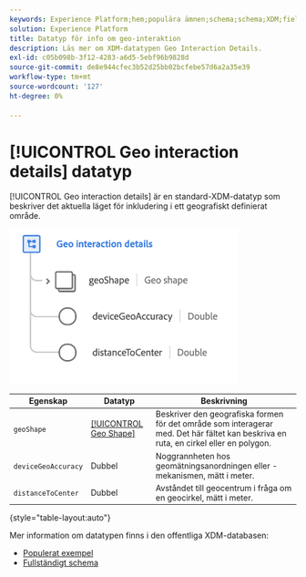 ```yaml
---
keywords: Experience Platform;hem;populära ämnen;schema;schema;XDM;fields;schemas;Schemas;beacon;interaktionsinformation;datatyp;datatyp;datatyp;data type;
solution: Experience Platform
title: Datatyp för info om geo-interaktion
description: Läs mer om XDM-datatypen Geo Interaction Details.
exl-id: c05b098b-3f12-4283-a6d5-5ebf96b9828d
source-git-commit: de8e944cfec3b52d25bb02bcfebe57d6a2a35e39
workflow-type: tm+mt
source-wordcount: '127'
ht-degree: 0%

---
```


# [!UICONTROL Geo interaction details] datatyp

[!UICONTROL Geo interaction details] är en standard-XDM-datatyp som beskriver det aktuella läget för inkludering i ett geografiskt definierat område.

<img src="../images/data-types/geo-interaction-details.png" width="400" /><br />

| Egenskap | Datatyp | Beskrivning |
| --- | --- | --- |
| `geoShape` | [[!UICONTROL Geo Shape]](./geo-shape.md) | Beskriver den geografiska formen för det område som interagerar med. Det här fältet kan beskriva en ruta, en cirkel eller en polygon. |
| `deviceGeoAccuracy` | Dubbel | Noggrannheten hos geomätningsanordningen eller -mekanismen, mätt i meter. |
| `distanceToCenter` | Dubbel | Avståndet till geocentrum i fråga om en geocirkel, mätt i meter. |

{style="table-layout:auto"}

Mer information om datatypen finns i den offentliga XDM-databasen:

* [Populerat exempel](https://github.com/adobe/xdm/blob/master/components/datatypes/geo-interaction-details.example.1.json)
* [Fullständigt schema](https://github.com/adobe/xdm/blob/master/components/datatypes/geo-interaction-details.schema.json)
